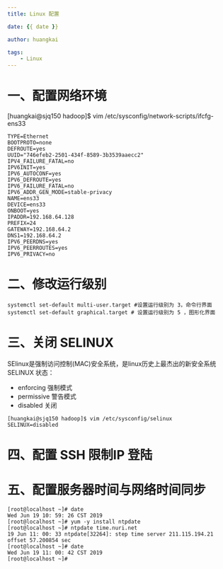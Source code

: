 ```yaml
---
title: Linux 配置

date: {{ date }}

author: huangkai

tags:
    - Linux
---
```


# 一、配置网络环境 #

[huangkai@sjq150 hadoop]$ vim /etc/sysconfig/network-scripts/ifcfg-ens33

```
TYPE=Ethernet
BOOTPROTO=none
DEFROUTE=yes
UUID="746efeb2-2501-434f-8589-3b3539aaecc2"
IPV4_FAILURE_FATAL=no
IPV6INIT=yes
IPV6_AUTOCONF=yes
IPV6_DEFROUTE=yes
IPV6_FAILURE_FATAL=no
IPV6_ADDR_GEN_MODE=stable-privacy
NAME=ens33
DEVICE=ens33
ONBOOT=yes
IPADDR=192.168.64.128
PREFIX=24
GATEWAY=192.168.64.2
DNS1=192.168.64.2
IPV6_PEERDNS=yes
IPV6_PEERROUTES=yes
IPV6_PRIVACY=no

```

# 二、修改运行级别 #

```
systemctl set-default multi-user.target #设置运行级别为 3，命令行界面
systemctl set-default graphical.target # 设置运行级别为 5 ，图形化界面
```

# 三、关闭 SELINUX #

 SElinux是强制访问控制(MAC)安全系统，是linux历史上最杰出的新安全系统
SELINUX 状态：
- enforcing 强制模式
- permissive 警告模式
- disabled 关闭

```
[huangkai@sjq150 hadoop]$ vim /etc/sysconfig/selinux
SELINUX=disabled
```

# 四、配置 SSH 限制IP 登陆 #

# 五、配置服务器时间与网络时间同步 #

```
[root@localhost ~]# date
Wed Jun 19 10: 59: 26 CST 2019
[root@localhost ~]# yum -y install ntpdate
[root@localhost ~]# ntpdate time.nuri.net
19 Jun 11: 00: 33 ntpdate[32264]: step time server 211.115.194.21 offset 57.200854 sec
[root@localhost ~]# date
Wed Jun 19 11: 00: 42 CST 2019
[root@localhost ~]# 
```


